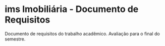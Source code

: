 # ims Imobiliária - Documento de Requisitos
Documento de requisitos do trabalho acadêmico. Avaliação para o final do semestre.
